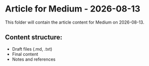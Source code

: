 # Article for Medium - 2026-08-13

This folder will contain the article content for Medium on 2026-08-13.

## Content structure:
- Draft files (.md, .txt)
- Final content
- Notes and references
